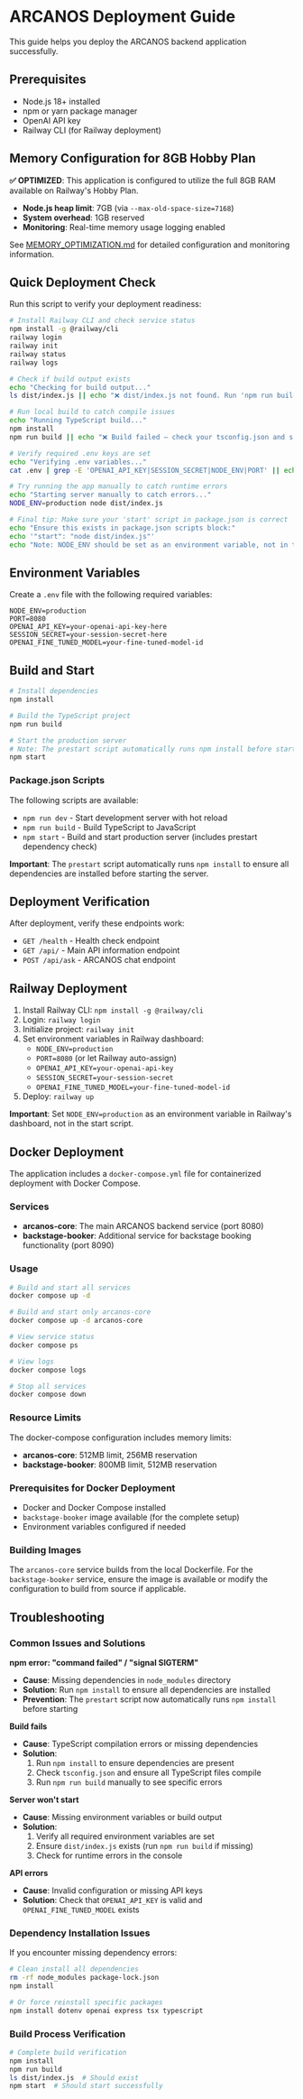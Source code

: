 # ARCANOS Deployment Guide

This guide helps you deploy the ARCANOS backend application successfully.

## Prerequisites

- Node.js 18+ installed
- npm or yarn package manager
- OpenAI API key
- Railway CLI (for Railway deployment)

## Memory Configuration for 8GB Hobby Plan

**✅ OPTIMIZED**: This application is configured to utilize the full 8GB RAM available on Railway's Hobby Plan.

- **Node.js heap limit**: 7GB (via `--max-old-space-size=7168`)
- **System overhead**: 1GB reserved
- **Monitoring**: Real-time memory usage logging enabled

See [MEMORY_OPTIMIZATION.md](MEMORY_OPTIMIZATION.md) for detailed configuration and monitoring information.

## Quick Deployment Check

Run this script to verify your deployment readiness:

```bash
# Install Railway CLI and check service status
npm install -g @railway/cli
railway login
railway init
railway status
railway logs

# Check if build output exists
echo "Checking for build output..."
ls dist/index.js || echo "❌ dist/index.js not found. Run 'npm run build'"

# Run local build to catch compile issues
echo "Running TypeScript build..."
npm install
npm run build || echo "❌ Build failed – check your tsconfig.json and src/index.ts"

# Verify required .env keys are set
echo "Verifying .env variables..."
cat .env | grep -E 'OPENAI_API_KEY|SESSION_SECRET|NODE_ENV|PORT' || echo "⚠️ Missing one or more required environment variables."

# Try running the app manually to catch runtime errors
echo "Starting server manually to catch errors..."
NODE_ENV=production node dist/index.js

# Final tip: Make sure your 'start' script in package.json is correct
echo "Ensure this exists in package.json scripts block:"
echo '"start": "node dist/index.js"'
echo "Note: NODE_ENV should be set as an environment variable, not in the start script"
```

## Environment Variables

Create a `.env` file with the following required variables:

```env
NODE_ENV=production
PORT=8080
OPENAI_API_KEY=your-openai-api-key-here
SESSION_SECRET=your-session-secret-here
OPENAI_FINE_TUNED_MODEL=your-fine-tuned-model-id
```

## Build and Start

```bash
# Install dependencies
npm install

# Build the TypeScript project
npm run build

# Start the production server
# Note: The prestart script automatically runs npm install before starting
npm start
```

### Package.json Scripts

The following scripts are available:
- `npm run dev` - Start development server with hot reload
- `npm run build` - Build TypeScript to JavaScript
- `npm start` - Build and start production server (includes prestart dependency check)

**Important**: The `prestart` script automatically runs `npm install` to ensure all dependencies are installed before starting the server.

## Deployment Verification

After deployment, verify these endpoints work:

- `GET /health` - Health check endpoint
- `GET /api/` - Main API information endpoint  
- `POST /api/ask` - ARCANOS chat endpoint

## Railway Deployment

1. Install Railway CLI: `npm install -g @railway/cli`
2. Login: `railway login`
3. Initialize project: `railway init`
4. Set environment variables in Railway dashboard:
   - `NODE_ENV=production`
   - `PORT=8080` (or let Railway auto-assign)
   - `OPENAI_API_KEY=your-openai-api-key`
   - `SESSION_SECRET=your-session-secret`
   - `OPENAI_FINE_TUNED_MODEL=your-fine-tuned-model-id`
5. Deploy: `railway up`

**Important**: Set `NODE_ENV=production` as an environment variable in Railway's dashboard, not in the start script.

## Docker Deployment

The application includes a `docker-compose.yml` file for containerized deployment with Docker Compose.

### Services

- **arcanos-core**: The main ARCANOS backend service (port 8080)
- **backstage-booker**: Additional service for backstage booking functionality (port 8090)

### Usage

```bash
# Build and start all services
docker compose up -d

# Build and start only arcanos-core
docker compose up -d arcanos-core

# View service status
docker compose ps

# View logs
docker compose logs

# Stop all services
docker compose down
```

### Resource Limits

The docker-compose configuration includes memory limits:
- **arcanos-core**: 512MB limit, 256MB reservation
- **backstage-booker**: 800MB limit, 512MB reservation

### Prerequisites for Docker Deployment

- Docker and Docker Compose installed
- `backstage-booker` image available (for the complete setup)
- Environment variables configured if needed

### Building Images

The `arcanos-core` service builds from the local Dockerfile. For the `backstage-booker` service, ensure the image is available or modify the configuration to build from source if applicable.

## Troubleshooting

### Common Issues and Solutions

**npm error: "command failed" / "signal SIGTERM"**
- **Cause**: Missing dependencies in `node_modules` directory
- **Solution**: Run `npm install` to ensure all dependencies are installed
- **Prevention**: The `prestart` script now automatically runs `npm install` before starting

**Build fails**
- **Cause**: TypeScript compilation errors or missing dependencies
- **Solution**: 
  1. Run `npm install` to ensure dependencies are present
  2. Check `tsconfig.json` and ensure all TypeScript files compile
  3. Run `npm run build` manually to see specific errors

**Server won't start**
- **Cause**: Missing environment variables or build output
- **Solution**: 
  1. Verify all required environment variables are set
  2. Ensure `dist/index.js` exists (run `npm run build` if missing)
  3. Check for runtime errors in the console

**API errors**
- **Cause**: Invalid configuration or missing API keys
- **Solution**: Check that `OPENAI_API_KEY` is valid and `OPENAI_FINE_TUNED_MODEL` exists

### Dependency Installation Issues

If you encounter missing dependency errors:

```bash
# Clean install all dependencies
rm -rf node_modules package-lock.json
npm install

# Or force reinstall specific packages
npm install dotenv openai express tsx typescript
```

### Build Process Verification

```bash
# Complete build verification
npm install
npm run build
ls dist/index.js  # Should exist
npm start  # Should start successfully
```